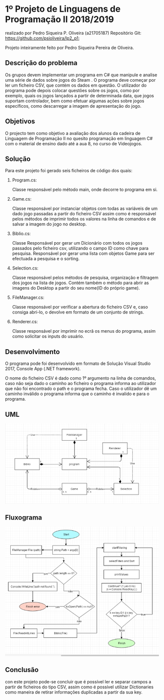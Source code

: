
# 1º Projeto de Linguagens de Programação II 2018/2019
realizado por Pedro Siqueira P. Oliveira (a21705187)
Repositório Git: https://github.com/psioliveira/lp2_p1;

Projeto inteiramente feito por Pedro Siqueira Pereira de Oliveira.

## Descrição do problema

Os grupos devem implementar um programa em C# que
manipule e analise uma série de dados sobre jogos do Steam . O
programa deve começar por ler um ficheiro CSV, que contém os dados em
questão. O utilizador do programa pode depois colocar questões sobre os jogos,
como por exemplo, quais os jogos lançados a partir de determinada data, que
jogos suportam controlador, bem como efetuar algumas ações sobre jogos
específicos, como descarregar a imagem de apresentação do jogo.

## Objetivos

O projecto tem como objetivo a avaliação dos alunos da cadeira de Linguagem de Programação II
no quesito programação em linguagem C# com o material de ensino dado até a aua 8, no curso de Videojogos.

## Solução

Para este projeto foi gerado seis ficheiros de código dos quais:

1. Program.cs:
    
    Classe responsável pelo método main, onde decorre to programa em si.

2. Game.cs:
    
    Classe responsável por instanciar objetos com todas as variáveis de um dado jogo passadas a partir do ficheiro CSV assim como é responsável pelos métodos de imprimir todos os valores na linha de comandos e de salvar a imagem do jogo no desktop. 


3. Biblio.cs:
    
    Classe Responsável por gerar um Dicionário com todos os jogos passados pelo ficheiro csv, utilizando o campo ID como chave para pesquisa.
    Responsável por gerar uma lista com objetos Game para ser efectuada a pesquisa e o sorting.

4. Selection.cs:

    Classe responsável pelos métodos de pesquisa, organização e filtragem dos jogos na lista de jogos.
    Contém também o método para abrir as imagens do Desktop a partir do seu nome(ID do próprio game).

5. FileManager.cs:

    Classe responsável por verificar a abertura do ficheiro CSV e, caso consiga abri-lo, o devolve em formato de um conjunto de strings.

6. Renderer.cs:

    Classe responsável por imprimir no ecrã os menus do programa, assim como solicitar os inputs do usuário.




## Desenvolvimento

O programa pode foi desenvolvido em formato de Solução Visual Studio 2017, Console App (.NET framework).

O nome do ficheiro CSV é dado como 1º argumento na linha de comandos, caso 
não seja dado o caminho ao ficheiro o programa informa ao utilizador que não foi encontrado o path e o programa fecha. Caso o utilizador dê um caminho inválido o programa informa que o caminho é invalido e para o programa.

## UML

![UML](uml.png)

## Fluxograma

![fluxograma](fluxograma.PNG)

## Conclusão

con este projeto pode-se concluir que é possível ler e separar campos a partir de ficheiros do tipo CSV, assim como é possível utilizar Dictionaries como maneira de retirar informações duplicadas a partir da sua key.
